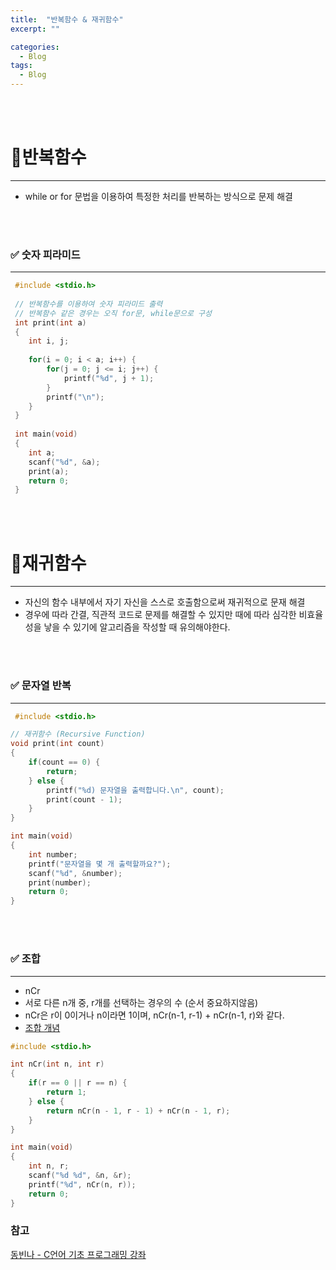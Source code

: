 ```yaml
---
title:  "반복함수 & 재귀함수"
excerpt: ""

categories:
  - Blog
tags:
  - Blog
---
```


<br/><br/>

# 📌반복함수
---------------------------------------
- while or for 문법을 이용하여 특정한 처리를 반복하는 방식으로 문제 해결

<br/><br/>

### ✅ 숫자 피라미드
---------------------------------------

```c
 #include <stdio.h>
 
 // 반복함수를 이용하여 숫자 피라미드 출력 
 // 반복함수 같은 경우는 오직 for문, while문으로 구성 
 int print(int a)
 {
 	int i, j;
 	
 	for(i = 0; i < a; i++) {
 		for(j = 0; j <= i; j++) {
 			printf("%d", j + 1);
		}
		printf("\n");
	}
 }
 
 int main(void)
 {
 	int a;
 	scanf("%d", &a);
 	print(a);
 	return 0;
 }
```

<br/><br/>


# 📌재귀함수
---------------------------------------
- 자신의 함수 내부에서 자기 자신을 스스로 호출함으로써 재귀적으로 문재 해결
- 경우에 따라 간결, 직관적 코드로 문제를 해결할 수 있지만 때에 따라 심각한 비효율성을 낳을 수 있기에 알고리즘을 작성할 때 유의해야한다.

<br/><br/>

### ✅ 문자열 반복
---------------------------------------

```c
 #include <stdio.h> 

// 재귀함수 (Recursive Function) 
void print(int count)
{
	if(count == 0) {
		return;
	} else {
		printf("%d) 문자열을 출력합니다.\n", count);
		print(count - 1);
	}
}

int main(void)
{
	int number;
	printf("문자열을 몇 개 출력할까요?");
	scanf("%d", &number);
	print(number);
	return 0;
}
```

<br/><br/>

### ✅ 조합
---------------------------------------
- nCr
- 서로 다른 n개 중, r개를 선택하는 경우의 수 (순서 중요하지않음)
- nCr은 r이 0이거나 n이라면 1이며, nCr(n-1, r-1) + nCr(n-1, r)와 같다.
- [조합 개념](https://www.youtube.com/watch?v=8aJzzwzByLc)

```c
#include <stdio.h>

int nCr(int n, int r)
{
	if(r == 0 || r == n) {
		return 1;
	} else {
		return nCr(n - 1, r - 1) + nCr(n - 1, r);
	}
}

int main(void)
{
	int n, r;
	scanf("%d %d", &n, &r);
	printf("%d", nCr(n, r));
	return 0;
}
```

### 참고
[동빈나 - C언어 기초 프로그래밍 강좌](https://www.youtube.com/watch?v=dh4hdtZ00EU&list=PLRx0vPvlEmdDNHeulKC6JM25MmZVS_3nT&index=1&t=2s)